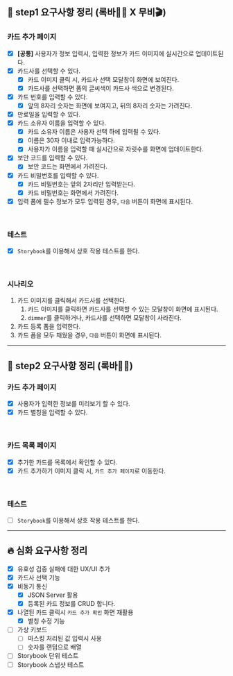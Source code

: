 ## 📄 step1 요구사항 정리 (록바💪🏽 X 무비🎬)

### 카드 추가 페이지

- [x] **[공통]** 사용자가 정보 입력시, 입력한 정보가 카드 이미지에 실시간으로 업데이트된다.
- [x] 카드사를 선택할 수 있다.
  - [x] 카드 이미지 클릭 시, 카드사 선택 모달창이 화면에 보여진다.
  - [x] 카드사를 선택하면 폼의 글씨색이 카드사 색으로 변경된다.
- [x] 카드 번호를 입력할 수 있다.
  - [x] 앞의 8자리 숫자는 화면에 보여지고, 뒤의 8자리 숫자는 가려진다.
- [x] 만료일을 입력할 수 있다.
- [x] 카드 소유자 이름을 입력할 수 있다.
  - [x] 카드 소유자 이름은 사용자 선택 하에 입력될 수 있다.
  - [x] 이름은 30자 이내로 입력가능하다.
  - [x] 사용자가 이름을 입력할 때 실시간으로 자릿수를 화면에 업데이트한다.
- [x] 보안 코드를 입력할 수 있다.
  - [x] 보안 코드는 화면에서 가려진다.
- [x] 카드 비밀번호를 입력할 수 있다.
  - [x] 카드 비밀번호는 앞의 2자리만 입력받는다.
  - [x] 카드 비밀번호는 화면에서 가려진다.
- [x] 입력 폼에 필수 정보가 모두 입력된 경우, `다음` 버튼이 화면에 표시된다.

<br>

### 테스트

- [x] `Storybook`를 이용해서 상호 작용 테스트를 한다.

<br>

### 시나리오

1. 카드 이미지를 클릭해서 카드사를 선택한다.
   1. 카드 이미지를 클릭하면 카드사를 선택할 수 있는 모달창이 화면에 표시된다.
   2. `dimmer`를 클릭하거나, 카드사를 선택하면 모달창이 사라진다.
2. 카드 등록 폼을 입력한다.
3. 카드 폼을 모두 채웠을 경우, `다음` 버튼이 화면에 표시된다.

---

## 📄 step2 요구사항 정리 (록바💪🏽)

### 카드 추가 페이지

- [x] 사용자가 입력한 정보를 미리보기 할 수 있다.
- [x] 카드 별칭을 입력할 수 있다.

 <br>

### 카드 목록 페이지

- [x] 추가한 카드를 목록에서 확인할 수 있다.
- [x] 카드 추가하기 이미지 클릭 시, `카드 추가 페이지`로 이동한다.

<br>

### 테스트

- [ ] `Storybook`를 이용해서 상호 작용 테스트를 한다.

---

## 🔥 심화 요구사항 정리

- [x] 유효성 검증 실패에 대한 UX/UI 추가
- [x] 카드사 선택 기능
- [x] 비동기 통신
  - [x] JSON Server 활용
  - [x] 등록된 카드 정보를 CRUD 합니다.
- [x] 나열된 카드 클릭시 `카드 추가 확인` 화면 재활용
  - [x] 별칭 수정 기능
- [ ] 가상 키보드
  - [ ] 마스킹 처리된 값 입력시 사용
  - [ ] 숫자를 랜덤으로 배열
- [ ] Storybook 단위 테스트
- [ ] Storybook 스냅샷 테스트
